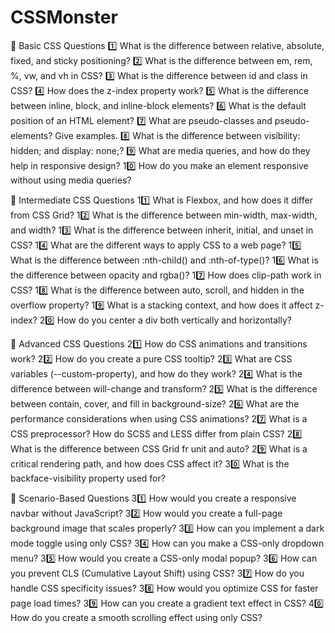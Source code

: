 # CSSMonster 

🔹 Basic CSS Questions
1️⃣ What is the difference between relative, absolute, fixed, and sticky positioning?
2️⃣ What is the difference between em, rem, %, vw, and vh in CSS?
3️⃣ What is the difference between id and class in CSS?
4️⃣ How does the z-index property work?
5️⃣ What is the difference between inline, block, and inline-block elements?
6️⃣ What is the default position of an HTML element?
7️⃣ What are pseudo-classes and pseudo-elements? Give examples.
8️⃣ What is the difference between visibility: hidden; and display: none;?
9️⃣ What are media queries, and how do they help in responsive design?
10️⃣ How do you make an element responsive without using media queries?

🔹 Intermediate CSS Questions
11️⃣ What is Flexbox, and how does it differ from CSS Grid?
12️⃣ What is the difference between min-width, max-width, and width?
13️⃣ What is the difference between inherit, initial, and unset in CSS?
14️⃣ What are the different ways to apply CSS to a web page?
15️⃣ What is the difference between :nth-child() and :nth-of-type()?
16️⃣ What is the difference between opacity and rgba()?
17️⃣ How does clip-path work in CSS?
18️⃣ What is the difference between auto, scroll, and hidden in the overflow property?
19️⃣ What is a stacking context, and how does it affect z-index?
20️⃣ How do you center a div both vertically and horizontally?

🔹 Advanced CSS Questions
21️⃣ How do CSS animations and transitions work?
22️⃣ How do you create a pure CSS tooltip?
23️⃣ What are CSS variables (--custom-property), and how do they work?
24️⃣ What is the difference between will-change and transform?
25️⃣ What is the difference between contain, cover, and fill in background-size?
26️⃣ What are the performance considerations when using CSS animations?
27️⃣ What is a CSS preprocessor? How do SCSS and LESS differ from plain CSS?
28️⃣ What is the difference between CSS Grid fr unit and auto?
29️⃣ What is a critical rendering path, and how does CSS affect it?
30️⃣ What is the backface-visibility property used for?

🔹 Scenario-Based Questions
31️⃣ How would you create a responsive navbar without JavaScript?
32️⃣ How would you create a full-page background image that scales properly?
33️⃣ How can you implement a dark mode toggle using only CSS?
34️⃣ How can you make a CSS-only dropdown menu?
35️⃣ How would you create a CSS-only modal popup?
36️⃣ How can you prevent CLS (Cumulative Layout Shift) using CSS?
37️⃣ How do you handle CSS specificity issues?
38️⃣ How would you optimize CSS for faster page load times?
39️⃣ How can you create a gradient text effect in CSS?
40️⃣ How do you create a smooth scrolling effect using only CSS?